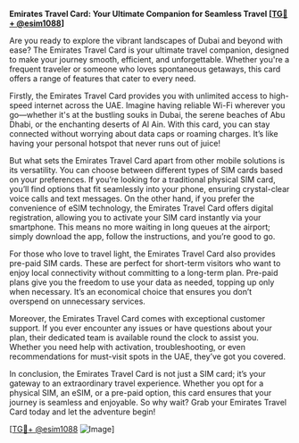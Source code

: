 **Emirates Travel Card: Your Ultimate Companion for Seamless Travel [[TG💪+ @esim1088](https://t.me/s/esim1088)]**

Are you ready to explore the vibrant landscapes of Dubai and beyond with ease? The Emirates Travel Card is your ultimate travel companion, designed to make your journey smooth, efficient, and unforgettable. Whether you're a frequent traveler or someone who loves spontaneous getaways, this card offers a range of features that cater to every need.

Firstly, the Emirates Travel Card provides you with unlimited access to high-speed internet across the UAE. Imagine having reliable Wi-Fi wherever you go—whether it's at the bustling souks in Dubai, the serene beaches of Abu Dhabi, or the enchanting deserts of Al Ain. With this card, you can stay connected without worrying about data caps or roaming charges. It’s like having your personal hotspot that never runs out of juice!

But what sets the Emirates Travel Card apart from other mobile solutions is its versatility. You can choose between different types of SIM cards based on your preferences. If you’re looking for a traditional physical SIM card, you’ll find options that fit seamlessly into your phone, ensuring crystal-clear voice calls and text messages. On the other hand, if you prefer the convenience of eSIM technology, the Emirates Travel Card offers digital registration, allowing you to activate your SIM card instantly via your smartphone. This means no more waiting in long queues at the airport; simply download the app, follow the instructions, and you’re good to go.

For those who love to travel light, the Emirates Travel Card also provides pre-paid SIM cards. These are perfect for short-term visitors who want to enjoy local connectivity without committing to a long-term plan. Pre-paid plans give you the freedom to use your data as needed, topping up only when necessary. It’s an economical choice that ensures you don’t overspend on unnecessary services.

Moreover, the Emirates Travel Card comes with exceptional customer support. If you ever encounter any issues or have questions about your plan, their dedicated team is available round the clock to assist you. Whether you need help with activation, troubleshooting, or even recommendations for must-visit spots in the UAE, they’ve got you covered.

In conclusion, the Emirates Travel Card is not just a SIM card; it’s your gateway to an extraordinary travel experience. Whether you opt for a physical SIM, an eSIM, or a pre-paid option, this card ensures that your journey is seamless and enjoyable. So why wait? Grab your Emirates Travel Card today and let the adventure begin!

[[TG💪+ @esim1088](https://t.me/s/esim1088) ![Image](https://i.postimg.cc/Y0z9fWf4/image.png)]